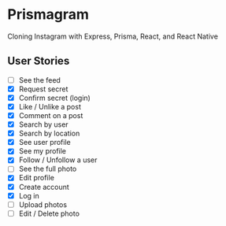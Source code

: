 # Prismagram
Cloning Instagram with Express, Prisma, React, and React Native

## User Stories 

- [ ] See the feed
- [x] Request secret
- [x] Confirm secret (login)
- [x] Like / Unlike a post
- [x] Comment on a post
- [x] Search by user
- [x] Search by location
- [x] See user profile
- [x] See my profile
- [x] Follow / Unfollow a user
- [ ] See the full photo
- [x] Edit profile
- [x] Create account
- [x] Log in
- [ ] Upload photos
- [ ] Edit / Delete photo